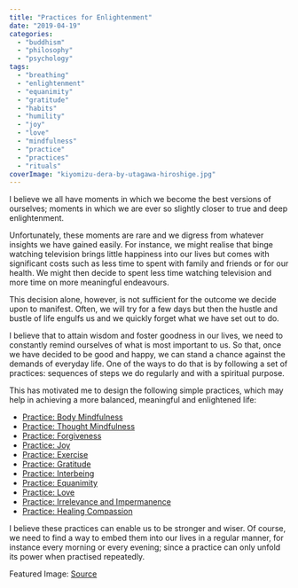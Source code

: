 ```yaml
---
title: "Practices for Enlightenment"
date: "2019-04-19"
categories: 
  - "buddhism"
  - "philosophy"
  - "psychology"
tags: 
  - "breathing"
  - "enlightenment"
  - "equanimity"
  - "gratitude"
  - "habits"
  - "humility"
  - "joy"
  - "love"
  - "mindfulness"
  - "practice"
  - "practices"
  - "rituals"
coverImage: "kiyomizu-dera-by-utagawa-hiroshige.jpg"
---
```


I believe we all have moments in which we become the best versions of ourselves; moments in which we are ever so slightly closer to true and deep enlightenment.

Unfortunately, these moments are rare and we digress from whatever insights we have gained easily. For instance, we might realise that binge watching television brings little happiness into our lives but comes with significant costs such as less time to spent with family and friends or for our health. We might then decide to spent less time watching television and more time on more meaningful endeavours.

This decision alone, however, is not sufficient for the outcome we decide upon to manifest. Often, we will try for a few days but then the hustle and bustle of life engulfs us and we quickly forget what we have set out to do.

I believe that to attain wisdom and foster goodness in our lives, we need to constantly remind ourselves of what is most important to us. So that, once we have decided to be good and happy, we can stand a chance against the demands of everyday life. One of the ways to do that is by following a set of practices: sequences of steps we do regularly and with a spiritual purpose.

This has motivated me to design the following simple practices, which may help in achieving a more balanced, meaningful and enlightened life:

- [Practice: Body Mindfulness](http://spearoflight.blog/2019/03/23/practice-body-mindfulness/)
- [Practice: Thought Mindfulness](http://spearoflight.blog/2019/03/31/practice-thought-mindfulness/)
- [Practice: Forgiveness](http://spearoflight.blog/2019/04/07/practice-forgiveness/)
- [Practice: Joy](http://spearoflight.blog/2019/04/14/practice-joy/)
- [Practice: Exercise](http://spearoflight.blog/2019/04/19/practice-exercise/)
- [Practice: Gratitude](http://spearoflight.blog/2019/04/21/practice-gratitude/)
- [Practice: Interbeing](http://spearoflight.blog/2019/04/27/practice-interbeing/)
- [Practice: Equanimity](http://spearoflight.blog/2019/05/05/practice-equanimity/)
- [Practice: Love](http://spearoflight.blog/2019/05/11/practice-love/)
- [Practice: Irrelevance and Impermanence](http://spearoflight.blog/2019/05/19/practice-irrelevance-and-impermanence/)
- [Practice: Healing Compassion](http://spearoflight.blog/2019/11/02/practice-healing-compassion/)

I believe these practices can enable us to be stronger and wiser. Of course, we need to find a way to embed them into our lives in a regular manner, for instance every morning or every evening; since a practice can only unfold its power when practised repeatedly.

Featured Image: [Source](https://ukiyo-e.org/image/mfa/sc134800)
